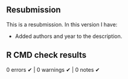 
## Resubmission
This is a resubmission. In this version I have:

* Added authors and year to the description.

## R CMD check results

0 errors ✔ | 0 warnings ✔ | 0 notes ✔



